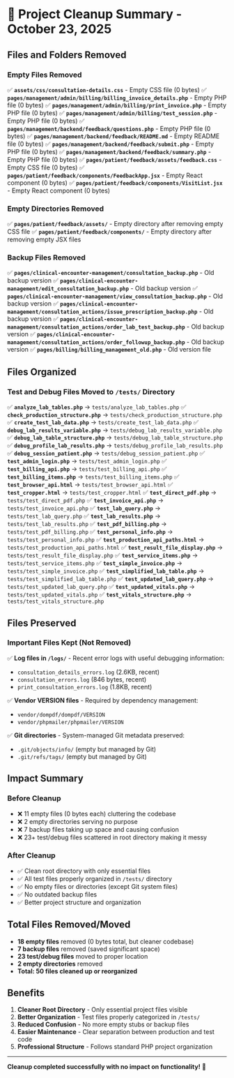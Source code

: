 # 🧹 Project Cleanup Summary - October 23, 2025

## Files and Folders Removed

### Empty Files Removed
✅ **`assets/css/consultation-details.css`** - Empty CSS file (0 bytes)
✅ **`pages/management/admin/billing/billing_invoice_details.php`** - Empty PHP file (0 bytes)
✅ **`pages/management/admin/billing/print_invoice.php`** - Empty PHP file (0 bytes)
✅ **`pages/management/admin/billing/test_session.php`** - Empty PHP file (0 bytes)
✅ **`pages/management/backend/feedback/questions.php`** - Empty PHP file (0 bytes)
✅ **`pages/management/backend/feedback/README.md`** - Empty README file (0 bytes)
✅ **`pages/management/backend/feedback/submit.php`** - Empty PHP file (0 bytes)
✅ **`pages/management/backend/feedback/summary.php`** - Empty PHP file (0 bytes)
✅ **`pages/patient/feedback/assets/feedback.css`** - Empty CSS file (0 bytes)
✅ **`pages/patient/feedback/components/FeedbackApp.jsx`** - Empty React component (0 bytes)
✅ **`pages/patient/feedback/components/VisitList.jsx`** - Empty React component (0 bytes)

### Empty Directories Removed
✅ **`pages/patient/feedback/assets/`** - Empty directory after removing empty CSS file
✅ **`pages/patient/feedback/components/`** - Empty directory after removing empty JSX files

### Backup Files Removed
✅ **`pages/clinical-encounter-management/consultation_backup.php`** - Old backup version
✅ **`pages/clinical-encounter-management/edit_consultation_backup.php`** - Old backup version
✅ **`pages/clinical-encounter-management/view_consultation_backup.php`** - Old backup version
✅ **`pages/clinical-encounter-management/consultation_actions/issue_prescription_backup.php`** - Old backup version
✅ **`pages/clinical-encounter-management/consultation_actions/order_lab_test_backup.php`** - Old backup version
✅ **`pages/clinical-encounter-management/consultation_actions/order_followup_backup.php`** - Old backup version
✅ **`pages/billing/billing_management_old.php`** - Old version file

## Files Organized

### Test and Debug Files Moved to `/tests/` Directory
✅ **`analyze_lab_tables.php`** → `tests/analyze_lab_tables.php`
✅ **`check_production_structure.php`** → `tests/check_production_structure.php`
✅ **`create_test_lab_data.php`** → `tests/create_test_lab_data.php`
✅ **`debug_lab_results_variable.php`** → `tests/debug_lab_results_variable.php`
✅ **`debug_lab_table_structure.php`** → `tests/debug_lab_table_structure.php`
✅ **`debug_profile_lab_results.php`** → `tests/debug_profile_lab_results.php`
✅ **`debug_session_patient.php`** → `tests/debug_session_patient.php`
✅ **`test_admin_login.php`** → `tests/test_admin_login.php`
✅ **`test_billing_api.php`** → `tests/test_billing_api.php`
✅ **`test_billing_items.php`** → `tests/test_billing_items.php`
✅ **`test_browser_api.html`** → `tests/test_browser_api.html`
✅ **`test_cropper.html`** → `tests/test_cropper.html`
✅ **`test_direct_pdf.php`** → `tests/test_direct_pdf.php`
✅ **`test_invoice_api.php`** → `tests/test_invoice_api.php`
✅ **`test_lab_query.php`** → `tests/test_lab_query.php`
✅ **`test_lab_results.php`** → `tests/test_lab_results.php`
✅ **`test_pdf_billing.php`** → `tests/test_pdf_billing.php`
✅ **`test_personal_info.php`** → `tests/test_personal_info.php`
✅ **`test_production_api_paths.html`** → `tests/test_production_api_paths.html`
✅ **`test_result_file_display.php`** → `tests/test_result_file_display.php`
✅ **`test_service_items.php`** → `tests/test_service_items.php`
✅ **`test_simple_invoice.php`** → `tests/test_simple_invoice.php`
✅ **`test_simplified_lab_table.php`** → `tests/test_simplified_lab_table.php`
✅ **`test_updated_lab_query.php`** → `tests/test_updated_lab_query.php`
✅ **`test_updated_vitals.php`** → `tests/test_updated_vitals.php`
✅ **`test_vitals_structure.php`** → `tests/test_vitals_structure.php`

## Files Preserved

### Important Files Kept (Not Removed)
✅ **Log files in `/logs/`** - Recent error logs with useful debugging information:
   - `consultation_details_errors.log` (2.6KB, recent)
   - `consultation_errors.log` (846 bytes, recent)
   - `print_consultation_errors.log` (1.8KB, recent)

✅ **Vendor VERSION files** - Required by dependency management:
   - `vendor/dompdf/dompdf/VERSION`
   - `vendor/phpmailer/phpmailer/VERSION`

✅ **Git directories** - System-managed Git metadata preserved:
   - `.git/objects/info/` (empty but managed by Git)
   - `.git/refs/tags/` (empty but managed by Git)

## Impact Summary

### Before Cleanup
- ❌ 11 empty files (0 bytes each) cluttering the codebase
- ❌ 2 empty directories serving no purpose
- ❌ 7 backup files taking up space and causing confusion
- ❌ 23+ test/debug files scattered in root directory making it messy

### After Cleanup
- ✅ Clean root directory with only essential files
- ✅ All test files properly organized in `/tests/` directory
- ✅ No empty files or directories (except Git system files)
- ✅ No outdated backup files
- ✅ Better project structure and organization

## Total Files Removed/Moved
- **18 empty files** removed (0 bytes total, but cleaner codebase)
- **7 backup files** removed (saved significant space)
- **23 test/debug files** moved to proper location
- **2 empty directories** removed
- **Total: 50 files cleaned up or reorganized**

## Benefits
1. **Cleaner Root Directory** - Only essential project files visible
2. **Better Organization** - Test files properly categorized in `/tests/`
3. **Reduced Confusion** - No more empty stubs or backup files
4. **Easier Maintenance** - Clear separation between production and test code
5. **Professional Structure** - Follows standard PHP project organization

---

**Cleanup completed successfully with no impact on functionality!** 🎉
